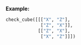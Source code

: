 **Example:**

```python
check_cube([[["X", "Z"],
             ["Z", "X"]],
            [["Z", "X"],
             ["X", "Z"]]])
```